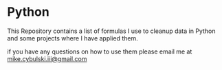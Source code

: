 # Python

This Repository contains a list of formulas I use to cleanup data in Python and some projects where I have applied them.

if you have any questions on how to use them please email me at mike.cybulski.iii@gmail.com
